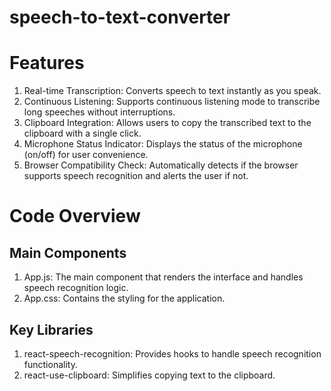 # speech-to-text-converter

# Features
1) Real-time Transcription: Converts speech to text instantly as you speak.
2) Continuous Listening: Supports continuous listening mode to transcribe long speeches without interruptions.
3) Clipboard Integration: Allows users to copy the transcribed text to the clipboard with a single click.
4) Microphone Status Indicator: Displays the status of the microphone (on/off) for user convenience.
5) Browser Compatibility Check: Automatically detects if the browser supports speech recognition and alerts the user if not.

# Code Overview

## Main Components
1) App.js: The main component that renders the interface and handles speech recognition logic.
2) App.css: Contains the styling for the application.

## Key Libraries
1) react-speech-recognition: Provides hooks to handle speech recognition functionality.
2) react-use-clipboard: Simplifies copying text to the clipboard.
